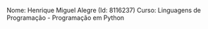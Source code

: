 Nome:  Henrique Miguel Alegre (Id: 8116237)
Curso: Linguagens de Programação - Programação em Python